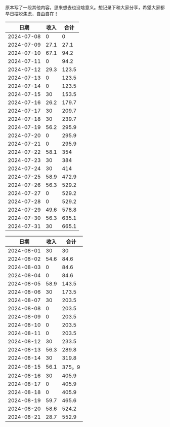 原本写了一段其他内容，思来想去也没啥意义。想记录下和大家分享，希望大家都早日摆脱焦虑，自由自在！

|     日期    | 收入  | 合计 |
|     ---    | ---  |  --- |
| 2024-07-08 |  0   | 0    |
| 2024-07-09 | 27.1 | 27.1 |
| 2024-07-10 | 67.1 | 94.2 |
| 2024-07-11 | 0 | 94.2 |
| 2024-07-12 | 29.3 | 123.5 |
| 2024-07-13 | 0| 123.5 |
| 2024-07-14 | 0| 123.5 |
| 2024-07-15 | 30| 153.5 |
| 2024-07-16 | 26.2| 179.7 |
| 2024-07-17 | 30| 209.7 |
| 2024-07-18 | 30| 239.7 |
| 2024-07-19 | 56.2| 295.9 |
| 2024-07-20 | 0| 295.9 |
| 2024-07-21 | 0| 295.9 |
| 2024-07-22 | 58.1| 354 |
| 2024-07-23 | 30| 384 |
| 2024-07-24 | 30| 414 |
| 2024-07-25 | 58.9| 472.9 |
| 2024-07-26 | 56.3| 529.2 |
| 2024-07-27 | 0| 529.2 |
| 2024-07-28 | 0| 529.2 |
| 2024-07-29 | 49.6| 578.8 |
| 2024-07-30 | 56.3| 635.1 |
| 2024-07-31 | 30| 665.1 |


|     日期    | 收入  | 合计 |
|     ---    | ---  |  --- |
| 2024-08-01 |  30   | 30    |
| 2024-08-02 |  54.6 | 84.6  |
| 2024-08-03 |  0 | 84.6  |
| 2024-08-04 |  0 | 84.6  |
| 2024-08-05 |  58.9 | 143.5  |
| 2024-08-06 |  30 | 173.5  |
| 2024-08-07 |  30 | 203.5  |
| 2024-08-08 |  0 | 203.5  |
| 2024-08-09 |  0 | 203.5  |
| 2024-08-10 |  0 | 203.5  |
| 2024-08-11 |  0 | 203.5  |
| 2024-08-12 |  30 | 233.5  |
| 2024-08-13 |  56.3 | 289.8  |
| 2024-08-14 |  30 | 319.8  |
| 2024-08-15 |  56.1 | 375。9  |
| 2024-08-16 |  30 | 405.9  |
| 2024-08-17 |  0 | 405.9  |
| 2024-08-18 |  0 | 405.9  |
| 2024-08-19 |  59.7 | 465.6  |
| 2024-08-20 |  58.6 | 524.2 |
| 2024-08-21 |  28.7 | 552.9  |
